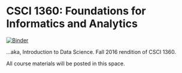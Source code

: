 # CSCI 1360: Foundations for Informatics and Analytics

[![Binder](http://mybinder.org/badge.svg)](http://mybinder.org/repo/eds-uga/csci1360e-su16)

...aka, Introduction to Data Science. Fall 2016 rendition of CSCI 1360.

All course materials will be posted in this space.
